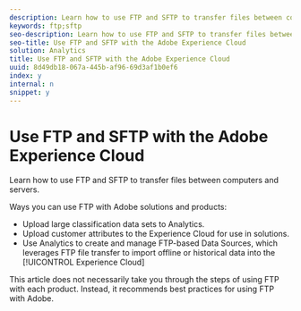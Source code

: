 ```yaml
---
description: Learn how to use FTP and SFTP to transfer files between computers and servers.
keywords: ftp;sftp
seo-description: Learn how to use FTP and SFTP to transfer files between computers and servers.
seo-title: Use FTP and SFTP with the Adobe Experience Cloud
solution: Analytics
title: Use FTP and SFTP with the Adobe Experience Cloud
uuid: 8d49db18-067a-445b-af96-69d3af1b0ef6
index: y
internal: n
snippet: y
---
```


# Use FTP and SFTP with the Adobe Experience Cloud

Learn how to use FTP and SFTP to transfer files between computers and servers.

Ways you can use FTP with Adobe solutions and products:

* Upload large classification data sets to Analytics. 
* Upload customer attributes to the Experience Cloud for use in solutions. 
* Use Analytics to create and manage FTP-based Data Sources, which leverages FTP file transfer to import offline or historical data into the [!UICONTROL Experience Cloud]

This article does not necessarily take you through the steps of using FTP with each product. Instead, it recommends best practices for using FTP with Adobe. 
